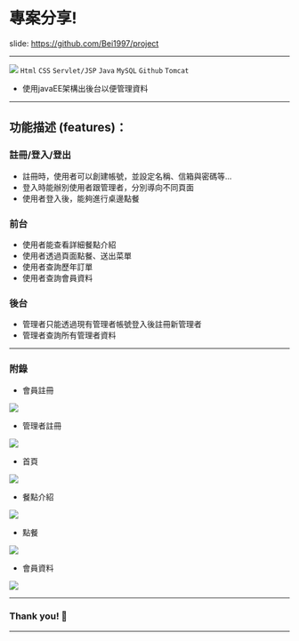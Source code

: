 # 專案分享!

slide: https://github.com/Bei1997/project

---
![](https://i.imgur.com/qojv2Ep.jpg)
`Html` `CSS` `Servlet/JSP` `Java` `MySQL` `Github` `Tomcat`

- 使用javaEE架構出後台以便管理資料

---

## 功能描述 (features)：

### 註冊/登入/登出

- 註冊時，使用者可以創建帳號，並設定名稱、信箱與密碼等...
- 登入時能辦別使用者跟管理者，分別導向不同頁面
- 使用者登入後，能夠進行桌邊點餐

### 前台

- 使用者能查看詳細餐點介紹
- 使用者透過頁面點餐、送出菜單
- 使用者查詢歷年訂單
- 使用者查詢會員資料

### 後台

- 管理者只能透過現有管理者帳號登入後註冊新管理者
- 管理者查詢所有管理者資料


---

### 附錄



- 會員註冊

![](https://i.imgur.com/U0PsLrN.jpg)

- 管理者註冊

![](https://i.imgur.com/v7BeHin.jpg)


- 首頁

![](https://i.imgur.com/fpSKbep.jpg)

- 餐點介紹

![](https://i.imgur.com/bBUnu3y.jpg)


- 點餐

![](https://i.imgur.com/OoxNlzu.jpg)

- 會員資料

![](https://i.imgur.com/q3enAc7.jpg)



---

### Thank you! :sheep: 

---

